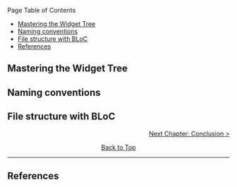Page Table of Contents
- [Mastering the Widget Tree](#mastering-the-widget-tree)
- [Naming conventions](#naming-conventions)
- [File structure with BLoC](#file-structure-with-bloc)
- [References](#references)

## Mastering the Widget Tree
## Naming conventions
## File structure with BLoC

<p align="right"><a href="https://github.com/Fasust/flutter-guide/wiki/500-Conclusion">Next Chapter: Conclusion ></a></p>
<p align="center"><a href="#">Back to Top</a></center></p>

---
## References 